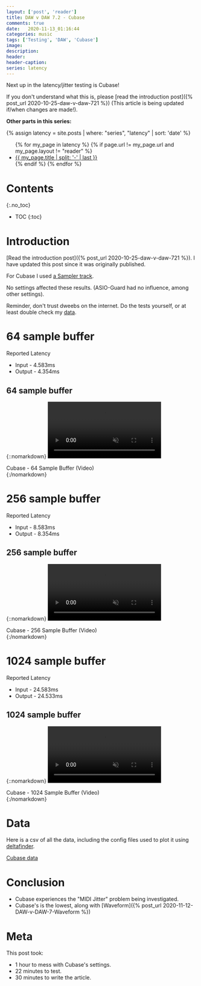 ```yaml
---
layout: ['post', 'reader']
title: DAW v DAW 7.2 - Cubase
comments: true
date:   2020-11-13_01:16:44 
categories: music
tags: ['Testing', 'DAW', 'Cubase']
image:
description:
header:
header-caption:
series: latency
---
```


Next up in the latency/jitter testing is Cubase!

If you don't understand what this is, please [read the introduction post]({% post_url 2020-10-25-daw-v-daw-721 %}) (This article is being updated if/when changes are made!).

**Other parts in this series:**

{% assign latency = site.posts | where: "series", "latency" | sort: 'date' %}
<ul>
{% for my_page in latency %} 
    {% if page.url != my_page.url and my_page.layout != "reader" %}
        <li><a class="page-link" href="{{ my_page.url | prepend: site.baseurl }}">{{ my_page.title | split: '-' | last }}</a></li>
    {% endif %}
{% endfor %}
</ul>

<!--more-->


# Contents
{:.no_toc}
* TOC
{:toc}

# Introduction

[Read the introduction post]({% post_url 2020-10-25-daw-v-daw-721 %}). I have updated this post since it was originally published.

For Cubase I used [a Sampler track](https://steinberg.help/cubase_pro_artist/v9/en/cubase_nuendo/topics/sampler_track/sampler_track_creating_sampler_tracks_c.html).

No settings affected these results. (ASIO-Guard had no influence, among other settings).

Reminder, don't trust dweebs on the internet. Do the tests yourself, or at least double check my [data](#data).

# 64 sample buffer

Reported Latency

* Input - 4.583ms
* Output - 4.354ms

## 64 sample buffer

{::nomarkdown}
    <video autoplay loop muted class="gifvid">
        <source src="/assets/DVD72/Cubase/Cubase64.mp4" type="video/mp4">
        Your browser does not support the video tag.
    </video>
    <div class="video-caption">Cubase - 64 Sample Buffer (Video)</div>
{:/nomarkdown}

# 256 sample buffer

Reported Latency

* Input - 8.583ms
* Output - 8.354ms

## 256 sample buffer

{::nomarkdown}
    <video autoplay loop muted class="gifvid">
        <source src="/assets/DVD72/Cubase/Cubase256.mp4" type="video/mp4">
        Your browser does not support the video tag.
    </video>
    <div class="video-caption">Cubase - 256 Sample Buffer (Video)</div>
{:/nomarkdown}

# 1024 sample buffer

Reported Latency

* Input - 24.583ms
* Output - 24.533ms

## 1024 sample buffer

{::nomarkdown}
    <video autoplay loop muted class="gifvid">
        <source src="/assets/DVD72/Cubase/Cubase1024.mp4" type="video/mp4">
        Your browser does not support the video tag.
    </video>
    <div class="video-caption">Cubase - 1024 Sample Buffer (Video)</div>
{:/nomarkdown}

# Data

Here is a csv of all the data, including the config files used to plot it using [deltafinder](https://github.com/admiralbumblebee/deltafinder).

[Cubase data](/assets/DVD72/Cubase/data.zip)

# Conclusion

* Cubase experiences the "MIDI Jitter" problem being investigated.
* Cubase's is the lowest, along with [Waveform]({% post_url 2020-11-12-DAW-v-DAW-7-Waveform %})

# Meta

This post took:

* 1 hour to mess with Cubase's settings.
* 22 minutes to test.
* 30 minutes to write the article.